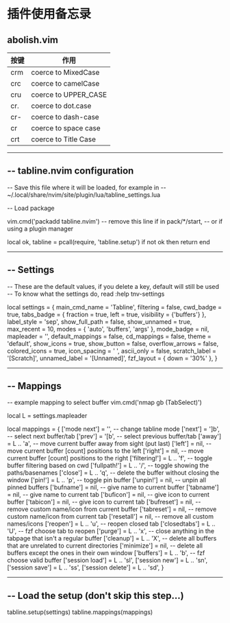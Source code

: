# 插件使用备忘录

## abolish.vim

| 按键 | 作用                 |
| ---- | -------------------- |
| crm  | coerce to MixedCase  |
| crc  | coerce to camelCase  |
| cru  | coerce to UPPER_CASE |
| cr.  | coerce to dot.case   |
| cr-  | coerce to dash-case  |
| cr   | coerce to space case |
| crt  | coerce to Title Case |


--------------------------------------------------------------------------------
-- tabline.nvim configuration
--------------------------------------------------------------------------------
-- Save this file where it will be loaded, for example in
-- ~/.local/share/nvim/site/plugin/lua/tabline_settings.lua

-- Load package

vim.cmd('packadd tabline.nvim') -- remove this line if in pack/*/start,
                                -- or if using a plugin manager

local ok, tabline = pcall(require, 'tabline.setup')
if not ok then return end


-------------------------------------------------------------------------------
-- Settings
-------------------------------------------------------------------------------
-- These are the default values, if you delete a key, default will still be used
-- To know what the settings do, read :help tnv-settings

local settings = {
  main_cmd_name             = 'Tabline',
  filtering                 = false,
  cwd_badge                 = true,
  tabs_badge                = {
    fraction = true,
    left = true,
    visibility = {'buffers'}
  },
  label_style               = 'sep',
  show_full_path            = false,
  show_unnamed              = true,
  max_recent                = 10,
  modes                     = { 'auto', 'buffers', 'args' },
  mode_badge                = nil,
  mapleader                 = '<leader><leader>',
  default_mappings          = false,
  cd_mappings               = false,
  theme                     = 'default',
  show_icons                = true,
  show_button               = false,
  overflow_arrows           = false,
  colored_icons             = true,
  icon_spacing              = '  ',
  ascii_only                = false,
  scratch_label             = '[Scratch]',
  unnamed_label             = '[Unnamed]',
  fzf_layout                = { down = '30%' },
}


--------------------------------------------------------------------------------
-- Mappings
--------------------------------------------------------------------------------

-- example mapping to select buffer
vim.cmd('nmap gb <Plug>(TabSelect)')

local L = settings.mapleader

local mappings = {
  ['mode next']      = '<F5>',    -- change tabline mode
  ['next']           = ']b',      -- select next buffer/tab
  ['prev']           = '[b',      -- select previous buffer/tab
  ['away']           = L .. 'a',  -- move current buffer away from sight (put last)
  ['left']           = nil,       -- move current buffer [count] positions to the left
  ['right']          = nil,       -- move current buffer [count] positions to the right
  ['filtering!']     = L .. 'f',  -- toggle buffer filtering based on cwd
  ['fullpath!']      = L .. '/',  -- toggle showing the paths/basenames
  ['close']          = L .. 'q',  -- delete the buffer without closing the window
  ['pin!']           = L .. 'p',  -- toggle pin buffer
  ['unpin!']         = nil,       -- unpin all pinned buffers
  ['bufname']        = nil,       -- give name to current buffer
  ['tabname']        = nil,       -- give name to current tab
  ['buficon']        = nil,       -- give icon to current buffer
  ['tabicon']        = nil,       -- give icon to current tab
  ['bufreset']       = nil,       -- remove custom name/icon from current buffer
  ['tabreset']       = nil,       -- remove custom name/icon from current tab
  ['resetall']       = nil,       -- remove all custom names/icons
  ['reopen']         = L .. 'u',  -- reopen closed tab
  ['closedtabs']     = L .. 'U',  -- fzf choose tab to reopen
  ['purge']          = L .. 'x',  -- close anything in the tabpage that isn't a regular buffer
  ['cleanup']        = L .. 'X',  -- delete all buffers that are unrelated to current directories
  ['minimize']       = nil,       -- delete all buffers except the ones in their own window
  ['buffers']        = L .. 'b',  -- fzf choose valid buffer
  ['session load']   = L .. 'sl',
  ['session new']    = L .. 'sn',
  ['session save']   = L .. 'ss',
  ['session delete'] = L .. 'sd',
}

-------------------------------------------------------------------------------
-- Load the setup (don't skip this step...)
-------------------------------------------------------------------------------
tabline.setup(settings)
tabline.mappings(mappings)
